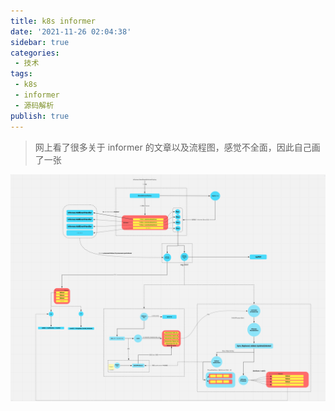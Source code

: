 ```yaml
---
title: k8s informer
date: '2021-11-26 02:04:38'
sidebar: true
categories:
 - 技术
tags:
 - k8s
 - informer
 - 源码解析
publish: true
---
```


> 网上看了很多关于 informer 的文章以及流程图，感觉不全面，因此自己画了一张

![informer](../images/k8s_informer.png)